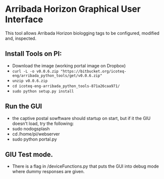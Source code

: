 # Arribada Horizon Graphical User Interface 

This tool allows Arribada Horizon biologging tags to be configured, modified and, inspected.

## Install Tools on PI:
* Download the image (working portal image on Dropbox)
* `curl -L -o v0.0.6.zip "https://bitbucket.org/icoteq-eng/arribada_python_tools/get/v0.0.6.zip"`
* `unzip v0.0.6.zip`
* `cd icoteq-eng-arribada_python_tools-871a26caa971/`
* `sudo python setup.py install`

## Run the GUI
* the captive postal sowftware should startup on start, but if it the GIU doesn't load, try the following:
* sudo nodogsplash
* cd /home/pi/webserver
* sudo python portal.py

## GIU Test mode.
* There is a flag in /deviceFunctions.py that puts the GUI into debug mode where dummy responses are given.


